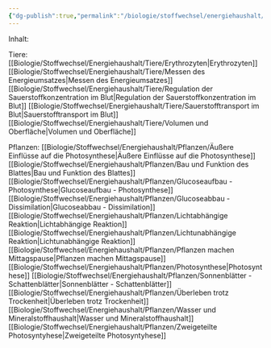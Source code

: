 ```yaml
---
{"dg-publish":true,"permalink":"/biologie/stoffwechsel/energiehaushalt/energiehaushalt/"}
---
```



Inhalt:

Tiere:
[[Biologie/Stoffwechsel/Energiehaushalt/Tiere/Erythrozyten\|Erythrozyten]]
[[Biologie/Stoffwechsel/Energiehaushalt/Tiere/Messen des Energieumsatzes\|Messen des Energieumsatzes]]
[[Biologie/Stoffwechsel/Energiehaushalt/Tiere/Regulation der Sauerstoffkonzentration im Blut\|Regulation der Sauerstoffkonzentration im Blut]]
[[Biologie/Stoffwechsel/Energiehaushalt/Tiere/Sauerstofftransport im Blut\|Sauerstofftransport im Blut]]
[[Biologie/Stoffwechsel/Energiehaushalt/Tiere/Volumen und Oberfläche\|Volumen und Oberfläche]]

Pflanzen:
[[Biologie/Stoffwechsel/Energiehaushalt/Pflanzen/Äußere Einflüsse auf die Photosynthese\|Äußere Einflüsse auf die Photosynthese]]
[[Biologie/Stoffwechsel/Energiehaushalt/Pflanzen/Bau und Funktion des Blattes\|Bau und Funktion des Blattes]]
[[Biologie/Stoffwechsel/Energiehaushalt/Pflanzen/Glucoseaufbau - Photosynthese\|Glucoseaufbau - Photosynthese]]
[[Biologie/Stoffwechsel/Energiehaushalt/Pflanzen/Glucoseabbau - Dissimilation\|Glucoseabbau - Dissimilation]]
[[Biologie/Stoffwechsel/Energiehaushalt/Pflanzen/Lichtabhängige Reaktion\|Lichtabhängige Reaktion]]
[[Biologie/Stoffwechsel/Energiehaushalt/Pflanzen/Lichtunabhängige Reaktion\|Lichtunabhängige Reaktion]]
[[Biologie/Stoffwechsel/Energiehaushalt/Pflanzen/Pflanzen machen Mittagspause\|Pflanzen machen Mittagspause]]
[[Biologie/Stoffwechsel/Energiehaushalt/Pflanzen/Photosynthese\|Photosynthese]]
[[Biologie/Stoffwechsel/Energiehaushalt/Pflanzen/Sonnenblätter - Schattenblätter\|Sonnenblätter - Schattenblätter]]
[[Biologie/Stoffwechsel/Energiehaushalt/Pflanzen/Überleben trotz Trockenheit\|Überleben trotz Trockenheit]]
[[Biologie/Stoffwechsel/Energiehaushalt/Pflanzen/Wasser und Mineralstoffhaushalt\|Wasser und Mineralstoffhaushalt]]
[[Biologie/Stoffwechsel/Energiehaushalt/Pflanzen/Zweigeteilte Photosyntyhese\|Zweigeteilte Photosyntyhese]]